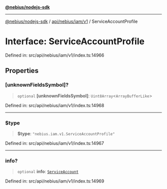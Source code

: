 [**@nebius/nodejs-sdk**](../../../../../README.md)

---

[@nebius/nodejs-sdk](../../../../../README.md) / [api/nebius/iam/v1](../README.md) / ServiceAccountProfile

# Interface: ServiceAccountProfile

Defined in: src/api/nebius/iam/v1/index.ts:14966

## Properties

### \[unknownFieldsSymbol\]?

> `optional` **\[unknownFieldsSymbol\]**: `Uint8Array`\<`ArrayBufferLike`\>

Defined in: src/api/nebius/iam/v1/index.ts:14968

---

### $type

> **$type**: `"nebius.iam.v1.ServiceAccountProfile"`

Defined in: src/api/nebius/iam/v1/index.ts:14967

---

### info?

> `optional` **info**: [`ServiceAccount`](ServiceAccount.md)

Defined in: src/api/nebius/iam/v1/index.ts:14969
